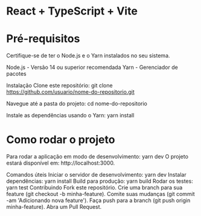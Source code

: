 # React + TypeScript + Vite

# Pré-requisitos
Certifique-se de ter o Node.js e o Yarn instalados no seu sistema.

Node.js - Versão 14 ou superior recomendada
Yarn - Gerenciador de pacotes

Instalação
Clone este repositório:
git clone https://github.com/usuario/nome-do-repositorio.git

Navegue até a pasta do projeto:
cd nome-do-repositorio

Instale as dependências usando o Yarn:
yarn install

# Como rodar o projeto
Para rodar a aplicação em modo de desenvolvimento:
yarn dev
O projeto estará disponível em: http://localhost:3000.

Comandos úteis
Iniciar o servidor de desenvolvimento: yarn dev
Instalar dependências: yarn install
Build para produção: yarn build
Rodar os testes: yarn test
Contribuindo
Fork este repositório.
Crie uma branch para sua feature (git checkout -b minha-feature).
Comite suas mudanças (git commit -am 'Adicionando nova feature').
Faça push para a branch (git push origin minha-feature).
Abra um Pull Request.
```
